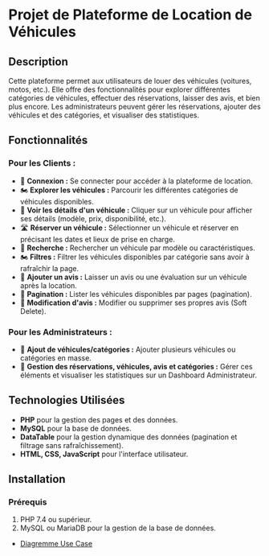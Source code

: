 # Projet de Plateforme de Location de Véhicules

## Description

Cette plateforme permet aux utilisateurs de louer des véhicules (voitures, motos, etc.). Elle offre des fonctionnalités pour explorer différentes catégories de véhicules, effectuer des réservations, laisser des avis, et bien plus encore. Les administrateurs peuvent gérer les réservations, ajouter des véhicules et des catégories, et visualiser des statistiques.

## Fonctionnalités

### Pour les Clients :

- 🚗 **Connexion :** Se connecter pour accéder à la plateforme de location.
- 🏍️ **Explorer les véhicules :** Parcourir les différentes catégories de véhicules disponibles.
- 🚗 **Voir les détails d'un véhicule :** Cliquer sur un véhicule pour afficher ses détails (modèle, prix, disponibilité, etc.).
- 🛣️ **Réserver un véhicule :** Sélectionner un véhicule et réserver en précisant les dates et lieux de prise en charge.
- 🔎 **Recherche :** Rechercher un véhicule par modèle ou caractéristiques.
- 🏍️ **Filtres :** Filtrer les véhicules disponibles par catégorie sans avoir à rafraîchir la page.
- 📝 **Ajouter un avis :** Laisser un avis ou une évaluation sur un véhicule après la location.
- 🏦 **Pagination :** Lister les véhicules disponibles par pages (pagination).
- 🚙 **Modification d'avis :** Modifier ou supprimer ses propres avis (Soft Delete).

### Pour les Administrateurs :

- 🏦 **Ajout de véhicules/catégories :** Ajouter plusieurs véhicules ou catégories en masse.
- 🚨 **Gestion des réservations, véhicules, avis et catégories :** Gérer ces éléments et visualiser les statistiques sur un Dashboard Administrateur.

## Technologies Utilisées

- **PHP** pour la gestion des pages et des données.
- **MySQL** pour la base de données.
- **DataTable** pour la gestion dynamique des données (pagination et filtrage sans rafraîchissement).
- **HTML, CSS, JavaScript** pour l'interface utilisateur.

## Installation

### Prérequis

1. PHP 7.4 ou supérieur.
2. MySQL ou MariaDB pour la gestion de la base de données.

- <a href="https://www.canva.com/design/DAGbatHBhI4/Pj-d1_oMiiPDyR3hcHNdOg/edit">Diagremme Use Case</a>
